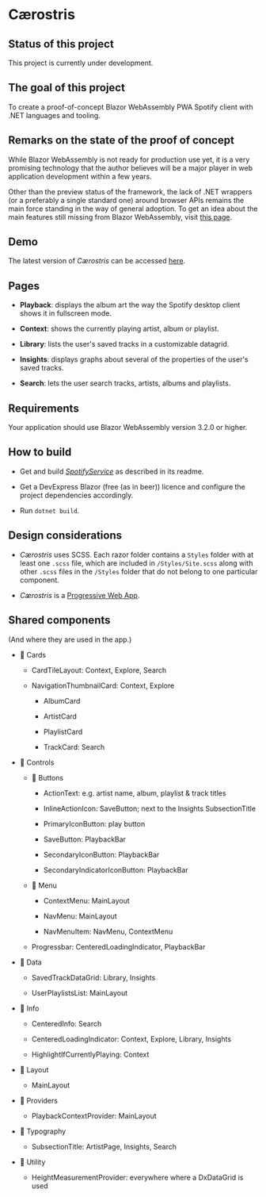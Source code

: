 # Cærostris

## Status of this project

This project is currently under development.

## The goal of this project

To create a proof-of-concept Blazor WebAssembly PWA Spotify client with .NET languages and tooling.

## Remarks on the state of the proof of concept

While Blazor WebAssembly is not ready for production use yet, it is a very promising technology that the author believes will be a major player in web application development within a few years.

Other than the preview status of the framework, the lack of .NET wrappers (or a preferably a single standard one) around browser APIs remains the main force standing in the way of general adoption. To get an idea about the main features still missing from Blazor WebAssembly, visit [this page](https://github.com/dotnet/aspnetcore/issues/21514).

## Demo

The latest version of _Cærostris_ can be accessed [here](https://caerostris.azurewebsites.net/).

## Pages

* __Playback__: displays the album art the way the Spotify desktop client shows it in fullscreen mode.

* __Context__: shows the currently playing artist, album or playlist.

* __Library__: lists the user's saved tracks in a customizable datagrid.

* __Insights__: displays graphs about several of the properties of the user's saved tracks.

* __Search__: lets the user search tracks, artists, albums and playlists.

## Requirements

Your application should use Blazor WebAssembly version 3.2.0 or higher.

## How to build

* Get and build [_SpotifyService_](https://github.com/tresoneur/SpotifyService) as described in its readme.

* Get a DevExpress Blazor (free (as in beer)) licence and configure the project dependencies accordingly.

* Run `dotnet build`.

## Design considerations

* _Cærostris_ uses SCSS. Each razor folder contains a `Styles` folder with at least one `.scss` file, which are included in `/Styles/Site.scss` along with other `.scss` files in the `/Styles` folder that do not belong to one particular component.

* _Cærostris_ is a [Progressive Web App](https://devblogs.microsoft.com/aspnet/blazor-webassembly-3-2-0-preview-2-release-now-available/).

## Shared components

(And where they are used in the app.)

* 📁 Cards
    
    * CardTileLayout: Context, Explore, Search

    * NavigationThumbnailCard: Context, Explore

        * AlbumCard

        * ArtistCard

        * PlaylistCard

        * TrackCard: Search

* 📁 Controls

    * 📁 Buttons

        * ActionText: e.g. artist name, album, playlist & track titles
        
        * InlineActionIcon: SaveButton; next to the Insights SubsectionTitle

        * PrimaryIconButton: play button

        * SaveButton: PlaybackBar

        * SecondaryIconButton: PlaybackBar

        * SecondaryIndicatorIconButton: PlaybackBar

    * 📁 Menu

        * ContextMenu: MainLayout

        * NavMenu: MainLayout

        * NavMenuItem: NavMenu, ContextMenu

    * Progressbar: CenteredLoadingIndicator, PlaybackBar

* 📁 Data

    * SavedTrackDataGrid: Library, Insights

    * UserPlaylistsList: MainLayout

* 📁 Info

    * CenteredInfo: Search

    * CenteredLoadingIndicator: Context, Explore, Library, Insights

    * HighlightIfCurrentlyPlaying: Context

* 📁 Layout

    * MainLayout

* 📁 Providers

    * PlaybackContextProvider: MainLayout

* 📁 Typography

    * SubsectionTitle: ArtistPage, Insights, Search

* 📁 Utility

    * HeightMeasurementProvider: everywhere where a DxDataGrid is used
